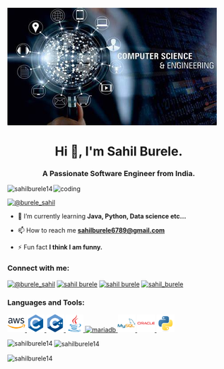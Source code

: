 ![logo](https://github.com/sahilburele14/burelesahil14/blob/main/banner.jpg)
<h1 align="center">Hi 👋, I'm Sahil Burele.</h1>
<h3 align="center">A Passionate Software Engineer from India.</h3>
 
<img align="right" alt="coding" width="400" src="https://user-images.githubusercontent.com/55389276/140866485-8fb1c876-9a8f-4d6a-98dc-08c4981eaf70.gif">

<p align="left"> <img src="https://komarev.com/ghpvc/?username=sahilburele14&label=Profile%20views&color=0e75b6&style=flat" alt="sahilburele14" /> </p>

<p align="left"> <a href="https://twitter.com/@burele_sahil" target="blank"><img src="https://img.shields.io/twitter/follow/@burele_sahil?logo=twitter&style=for-the-badge" alt="@burele_sahil" /></a> </p>

- 🌱 I’m currently learning **Java, Python, Data science etc...**

- 📫 How to reach me **sahilburele6789@gmail.com**

- ⚡ Fun fact **I think I am funny.**

<h3 align="left">Connect with me:</h3>
<p align="left">
<a href="https://twitter.com/@burele_sahil" target="blank"><img align="center" src="https://raw.githubusercontent.com/rahuldkjain/github-profile-readme-generator/master/src/images/icons/Social/twitter.svg" alt="@burele_sahil" height="30" width="40" /></a>
<a href="https://linkedin.com/in/sahil burele" target="blank"><img align="center" src="https://raw.githubusercontent.com/rahuldkjain/github-profile-readme-generator/master/src/images/icons/Social/linked-in-alt.svg" alt="sahil burele" height="30" width="40" /></a>
<a href="https://fb.com/sahil burele" target="blank"><img align="center" src="https://raw.githubusercontent.com/rahuldkjain/github-profile-readme-generator/master/src/images/icons/Social/facebook.svg" alt="sahil burele" height="30" width="40" /></a>
<a href="https://instagram.com/sahil_burele" target="blank"><img align="center" src="https://raw.githubusercontent.com/rahuldkjain/github-profile-readme-generator/master/src/images/icons/Social/instagram.svg" alt="sahil_burele" height="30" width="40" /></a>
</p>

<h3 align="left">Languages and Tools:</h3>
<p align="left"> <a href="https://aws.amazon.com" target="_blank" rel="noreferrer"> <img src="https://raw.githubusercontent.com/devicons/devicon/master/icons/amazonwebservices/amazonwebservices-original-wordmark.svg" alt="aws" width="40" height="40"/> </a> <a href="https://www.cprogramming.com/" target="_blank" rel="noreferrer"> <img src="https://raw.githubusercontent.com/devicons/devicon/master/icons/c/c-original.svg" alt="c" width="40" height="40"/> </a> <a href="https://www.w3schools.com/cpp/" target="_blank" rel="noreferrer"> <img src="https://raw.githubusercontent.com/devicons/devicon/master/icons/cplusplus/cplusplus-original.svg" alt="cplusplus" width="40" height="40"/> </a> <a href="https://www.java.com" target="_blank" rel="noreferrer"> <img src="https://raw.githubusercontent.com/devicons/devicon/master/icons/java/java-original.svg" alt="java" width="40" height="40"/> </a> <a href="https://mariadb.org/" target="_blank" rel="noreferrer"> <img src="https://www.vectorlogo.zone/logos/mariadb/mariadb-icon.svg" alt="mariadb" width="40" height="40"/> </a> <a href="https://www.mysql.com/" target="_blank" rel="noreferrer"> <img src="https://raw.githubusercontent.com/devicons/devicon/master/icons/mysql/mysql-original-wordmark.svg" alt="mysql" width="40" height="40"/> </a> <a href="https://www.oracle.com/" target="_blank" rel="noreferrer"> <img src="https://raw.githubusercontent.com/devicons/devicon/master/icons/oracle/oracle-original.svg" alt="oracle" width="40" height="40"/> </a> <a href="https://www.python.org" target="_blank" rel="noreferrer"> <img src="https://raw.githubusercontent.com/devicons/devicon/master/icons/python/python-original.svg" alt="python" width="40" height="40"/> </a> </p>

<p><img align="left" src="https://github-readme-stats.vercel.app/api/top-langs?username=sahilburele14&show_icons=true&locale=en&layout=compact" alt="sahilburele14" /></p>

<p>&nbsp;<img align="center" src="https://github-readme-stats.vercel.app/api?username=sahilburele14&show_icons=true&locale=en" alt="sahilburele14" /></p>

<p><img align="center" src="https://github-readme-streak-stats.herokuapp.com/?user=sahilburele14&" alt="sahilburele14" /></p>
